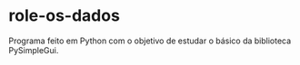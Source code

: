 # role-os-dados
Programa feito em Python com o objetivo de estudar o básico da biblioteca PySimpleGui.
